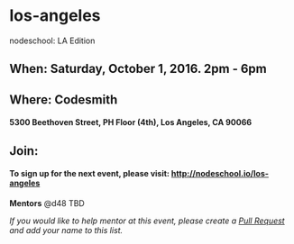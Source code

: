los-angeles
===========

nodeschool: LA Edition

## When: Saturday, October 1, 2016. 2pm - 6pm

## Where: Codesmith
####  5300 Beethoven Street, PH Floor (4th), Los Angeles, CA 90066

## Join:
#### To sign up for the next event, please visit: http://nodeschool.io/los-angeles

**Mentors**
@d48
TBD

_If you would like to help mentor at this event, please create a [Pull Request](https://github.com/nodeschool/los-angeles/pulls) and add your name to this list._

